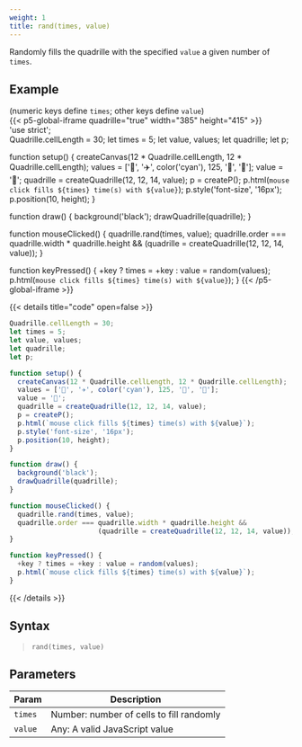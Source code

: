 ```yaml
---
weight: 1
title: rand(times, value)
---
```


Randomly fills the quadrille with the specified `value` a given number of `times`.

## Example

(numeric keys define `times`; other keys define `value`)\
{{< p5-global-iframe quadrille="true" width="385" height="415" >}}  
'use strict';  
Quadrille.cellLength = 30;
let times = 5;
let value, values;
let quadrille;
let p;

function setup() {
  createCanvas(12 * Quadrille.cellLength, 12 * Quadrille.cellLength);
  values = ['👻', '✈️', color('cyan'), 125, '🐒', '🐍'];
  value = '🐒';
  quadrille = createQuadrille(12, 12, 14, value);
  p = createP();
  p.html(`mouse click fills ${times} time(s) with ${value}`);
  p.style('font-size', '16px');
  p.position(10, height);
}

function draw() {
  background('black');
  drawQuadrille(quadrille);
}

function mouseClicked() {
  quadrille.rand(times, value);
  quadrille.order === quadrille.width * quadrille.height &&
                      (quadrille = createQuadrille(12, 12, 14, value));
}

function keyPressed() {
  +key ? times = +key : value = random(values);
  p.html(`mouse click fills ${times} time(s) with ${value}`);
}
{{< /p5-global-iframe >}}  

{{< details title="code" open=false >}}  
```js  
Quadrille.cellLength = 30;
let times = 5;
let value, values;
let quadrille;
let p;

function setup() {
  createCanvas(12 * Quadrille.cellLength, 12 * Quadrille.cellLength);
  values = ['👻', '✈️', color('cyan'), 125, '🐒', '🐍'];
  value = '🐒';
  quadrille = createQuadrille(12, 12, 14, value);
  p = createP();
  p.html(`mouse click fills ${times} time(s) with ${value}`);
  p.style('font-size', '16px');
  p.position(10, height);
}

function draw() {
  background('black');
  drawQuadrille(quadrille);
}

function mouseClicked() {
  quadrille.rand(times, value);
  quadrille.order === quadrille.width * quadrille.height &&
                      (quadrille = createQuadrille(12, 12, 14, value));
}

function keyPressed() {
  +key ? times = +key : value = random(values);
  p.html(`mouse click fills ${times} time(s) with ${value}`);
}
```  
{{< /details >}}  

## Syntax  

> `rand(times, value)`  

## Parameters  

| Param     | Description                                                                                                                |  
|-----------|----------------------------------------------------------------------------------------------------------------------------|  
| `times`   | Number: number of cells to fill randomly                                             |  
| `value`   | Any: A valid JavaScript value                                                        |